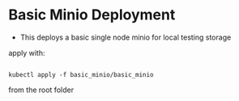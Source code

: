 # Basic Minio Deployment

- This deploys a basic single node minio for local testing storage

apply with:

```{bash}

kubectl apply -f basic_minio/basic_minio

```

from the root folder